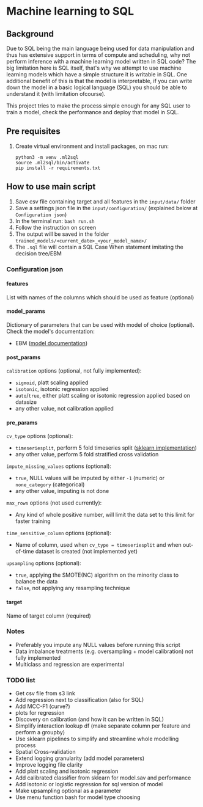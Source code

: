 # Machine learning to SQL
## Background
Due to SQL being the main language being used for data manipulation and thus has extensive support in terms of compute and scheduling, 
why not perform inference with a machine learning model written in SQL code? The big limitation here is SQL itself, that's why we attempt to use 
machine learning models which have a simple structure it is writable in SQL. One additional benefit of this is that the model is interpretable, 
if you can write down the model in a basic logical language (SQL) you should be able to understand it (with limitation ofcourse).

This project tries to make the process simple enough for any SQL user to train a model, check the performance and deploy that model in SQL.

## Pre requisites
1. Create virtual environment and install packages, on mac run:
   ```
   python3 -m venv .ml2sql
   source .ml2sql/bin/activate
   pip install -r requirements.txt
   ```

## How to use main script
1. Save csv file containing target and all features in the `input/data/` folder
2. Save a settings json file in the `input/configuration/` (explained below at `Configuration json`)
3. In the terminal run: `bash run.sh`
4. Follow the instruction on screen
5. The output will be saved in the folder `trained_models/<current_date>_<your_model_name>/`
6. The `.sql` file will contain a SQL Case When statement imitating the decision tree/EBM

### Configuration json
#### features
List with names of the columns which should be used as feature (optional)

#### model_params
Dictionary of parameters that can be used with model of choice (optional). Check the model's documentation:
- EBM ([model documentation](https://interpret.ml/docs/ebm.html))

#### post_params
`calibration` options (optional, not fully implemented):
- `sigmoid`, platt scaling applied
- `isotonic`, isotonic regression applied
- `auto`/`true`, either platt scaling or isotonic regression applied based on datasize
- any other value, not calibration applied

#### pre_params
`cv_type` options (optional):
- `timeseriesplit`, perform 5 fold timeseries split ([sklearn implementation](https://scikit-learn.org/stable/modules/generated/sklearn.model_selection.TimeSeriesSplit.html))
- any other value, perform 5 fold stratified cross validation

`impute_missing_values` options (optional):
- `true`, NULL values will be imputed by either `-1` (numeric) or `none_category` (categorical)
- any other value, imputing is not done

`max_rows` options (not used currently):
- Any kind of whole positive number, will limit the data set to this limit for faster training

`time_sensitive_column` options (optional):
- Name of column,  used when `cv_type = timeseriesplit` and when out-of-time dataset is created (not implemented yet)

`upsampling` options (optional):
- `true`, applying the SMOTE(NC) algorithm on the minority class to balance the data
- `false`, not applying any resampling technique

#### target 
Name of target column (required)

### Notes
- Preferably you impute any NULL values before running this script
- Data imbalance treatments (e.g. oversampling + model calibration) not fully implemented
- Multiclass and regression are experimental

### TODO list
- Get csv file from s3 link
- Add regression next to classification (also for SQL)
- Add MCC-F1 (curve?)
- plots for regression 
- Discovery on calibration (and how it can be written in SQL)
- Simplify interaction lookup df (make separate column per feature and perform a groupby)
- Use sklearn pipelines to simplify and streamline whole modelling process
- Spatial Cross-validation
- Extend logging granularity (add model parameters)
- Improve logging file clarity
- Add platt scaling and isotonic regression
- Add calibrated classifier from sklearn for model.sav and performance
- Add isotonic or logistic regression for sql version of model
- Make upsampling optional as a parameter
- Use menu function bash for model type choosing
